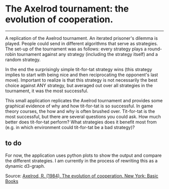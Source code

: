 # The Axelrod tournament: the evolution of cooperation.
- - -

A replication of the Axelrod tournament. An iterated prisoner's dilemma is played. 
People could send in different algorithms that serve as strategies. 
The set-up of the tournament was as follows: every strategy plays a round-robin tournament against any strategy (including the strategy itself) and a random strategy.

In the end the surprisingly simple tit-for-tat strategy wins (this strategy implies to start with  being nice and then reciprocating the opponent's last move). 
Important to realize is that this strategy is not necessarily the best choice against ANY strategy, but  averaged out over all strategies in the tournament, it was the most successful.

This small application replicates the Axelrod tournament and provides some graphical evidence of why and how tit-for-tat is so successful. In game theory courses, the how and why is often brushed over. Tit-for-tat is the most successful, but there are several questions you could ask. How much better does tit-for-tat perform? What strategies does it benefit most from (e.g. in which environment could tit-for-tat be a bad strategy)?

## to do

For now, the application uses python plots to show the output and compare the different strategies. I am currently in the process of rewriting this as a dynamic d3-graph.

Source: [Axelrod, R. (1984). The evolution of cooperation. New York: Basic Books](http://books.google.com/books/about/The_Evolution_of_Cooperation.html?id=KFf2HXzVO58C)
